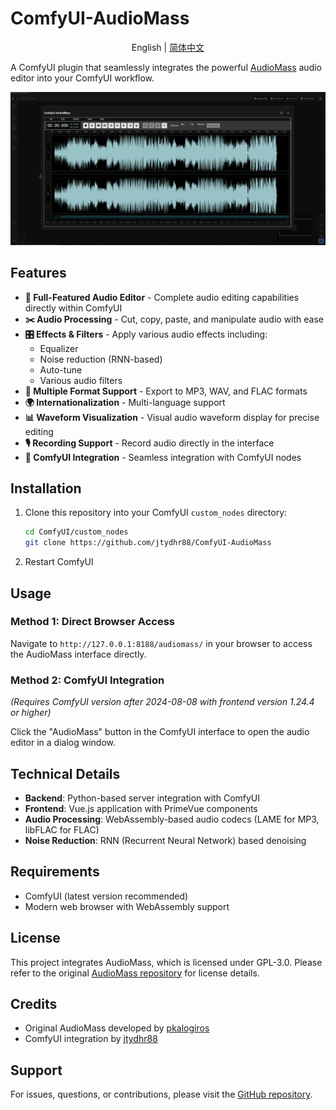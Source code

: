 # ComfyUI-AudioMass

<div align="center">

English | [简体中文](./README_CN.md)

</div>

A ComfyUI plugin that seamlessly integrates the powerful [AudioMass](https://github.com/pkalogiros/audiomass) audio editor into your ComfyUI workflow.

![AudioMass Interface](docs/img.png)

## Features

- **🎵 Full-Featured Audio Editor** - Complete audio editing capabilities directly within ComfyUI
- **✂️ Audio Processing** - Cut, copy, paste, and manipulate audio with ease
- **🎛️ Effects & Filters** - Apply various audio effects including:
  - Equalizer
  - Noise reduction (RNN-based)
  - Auto-tune
  - Various audio filters
- **💾 Multiple Format Support** - Export to MP3, WAV, and FLAC formats
- **🌍 Internationalization** - Multi-language support
- **📊 Waveform Visualization** - Visual audio waveform display for precise editing
- **🎙️ Recording Support** - Record audio directly in the interface
- **🔧 ComfyUI Integration** - Seamless integration with ComfyUI nodes

## Installation

1. Clone this repository into your ComfyUI `custom_nodes` directory:
   ```bash
   cd ComfyUI/custom_nodes
   git clone https://github.com/jtydhr88/ComfyUI-AudioMass
   ```

2. Restart ComfyUI

## Usage

### Method 1: Direct Browser Access
Navigate to `http://127.0.0.1:8188/audiomass/` in your browser to access the AudioMass interface directly.

### Method 2: ComfyUI Integration
*(Requires ComfyUI version after 2024-08-08 with frontend version 1.24.4 or higher)*

Click the "AudioMass" button in the ComfyUI interface to open the audio editor in a dialog window.

## Technical Details

- **Backend**: Python-based server integration with ComfyUI
- **Frontend**: Vue.js application with PrimeVue components
- **Audio Processing**: WebAssembly-based audio codecs (LAME for MP3, libFLAC for FLAC)
- **Noise Reduction**: RNN (Recurrent Neural Network) based denoising

## Requirements

- ComfyUI (latest version recommended)
- Modern web browser with WebAssembly support

## License

This project integrates AudioMass, which is licensed under GPL-3.0. Please refer to the original [AudioMass repository](https://github.com/pkalogiros/audiomass) for license details.

## Credits

- Original AudioMass developed by [pkalogiros](https://github.com/pkalogiros)
- ComfyUI integration by [jtydhr88](https://github.com/jtydhr88)

## Support

For issues, questions, or contributions, please visit the [GitHub repository](https://github.com/jtydhr88/ComfyUI-AudioMass).